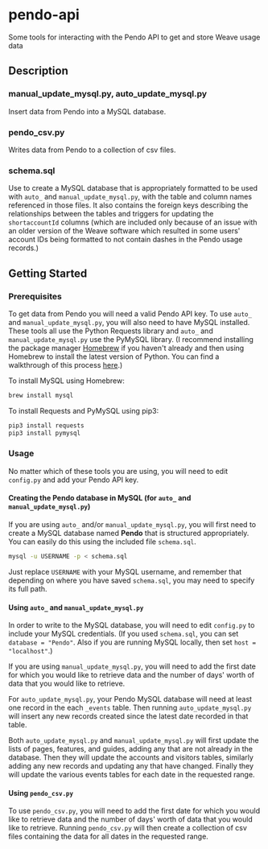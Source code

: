 # pendo-api
Some tools for interacting with the Pendo API to get and store Weave usage data

## Description

### manual_update_mysql.py, auto_update_mysql.py
Insert data from Pendo into a MySQL database.

### pendo_csv.py
Writes data from Pendo to a collection of csv files.

### schema.sql
Use to create a MySQL database that is appropriately formatted to be used with `auto_` and `manual_update_mysql.py`, with the table and column names referenced in those files.
It also contains the foreign keys describing the relationships between the tables and triggers for updating the `shortaccountId` columns (which are included only because of an issue with an older version of the Weave software which resulted in some users' account IDs being formatted to not contain dashes in the Pendo usage records.)

## Getting Started

### Prerequisites
To get data from Pendo you will need a valid Pendo API key.
To use `auto_` and `manual_update_mysql.py`, you will also need to have MySQL installed.
These tools all use the Python Requests library and `auto_` and `manual_update_mysql.py` use the PyMySQL library.
(I recommend installing the package manager [Homebrew](https://brew.sh/) if you haven't already and then using Homebrew to install the latest version of Python.
You can find a walkthrough of this process [here](http://docs.python-guide.org/en/latest/starting/install3/osx/).)

To install MySQL using Homebrew:
```bash
brew install mysql
```

To install Requests and PyMySQL using pip3:
```bash
pip3 install requests
pip3 install pymysql
```

### Usage
No matter which of these tools you are using, you will need to edit `config.py` and add your Pendo API key.

#### Creating the Pendo database in MySQL (for `auto_` and `manual_update_mysql.py`)
If you are using `auto_` and/or `manual_update_mysql.py`, you will first need to create a MySQL database named **Pendo** that is structured appropriately.
You can easily do this using the included file `schema.sql`.

```bash
mysql -u USERNAME -p < schema.sql
```

Just replace `USERNAME` with your MySQL username, and remember that depending on where you have saved `schema.sql`, you may need to specify its full path.

#### Using `auto_` and `manual_update_mysql.py`
In order to write to the MySQL database, you will need to edit `config.py` to include your MySQL credentials.
(If you used `schema.sql`, you can set `database = "Pendo"`.
Also if you are running MySQL locally, then set `host = "localhost"`.)

If you are using `manual_update_mysql.py`, you will need to add the first date for which you would like to retrieve data and the number of days' worth of data that you would like to retrieve.

For `auto_update_mysql.py`, your Pendo MySQL database will need at least one record in the each `_events` table.
Then running `auto_update_mysql.py` will insert any new records created since the latest date recorded in that table.

Both `auto_update_mysql.py` and `manual_update_mysql.py` will first update the lists of pages, features, and guides, adding any that are not already in the database.
Then they will update the accounts and visitors tables, similarly adding any new records and updating any that have changed.
Finally they will update the various events tables for each date in the requested range.

#### Using `pendo_csv.py`
To use `pendo_csv.py`, you will need to add the first date for which you would like to retrieve data and the number of days' worth of data that you would like to retrieve.
Running `pendo_csv.py` will then create a collection of csv files containing the data for all dates in the requested range.